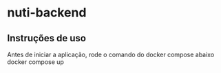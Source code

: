 # nuti-backend

## Instruções de uso
Antes de iniciar a aplicação, rode o comando do docker compose abaixo
  docker compose up
